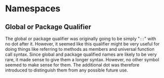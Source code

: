 # Namespaces

## Global or Package Qualifier

The global or package qualifier was originally going to be simply "`::`" with no dot after it. However, it seemed like this qualifier might be very useful for doing things like referring to methods as members and universal function call syntax. Since global and package qualified names are likely to be very rare, it made sense to give them a longer syntax. However, no other symbol seemed to make sense for them. The additional dot was therefore introduced to distinguish them from any possible future use.
